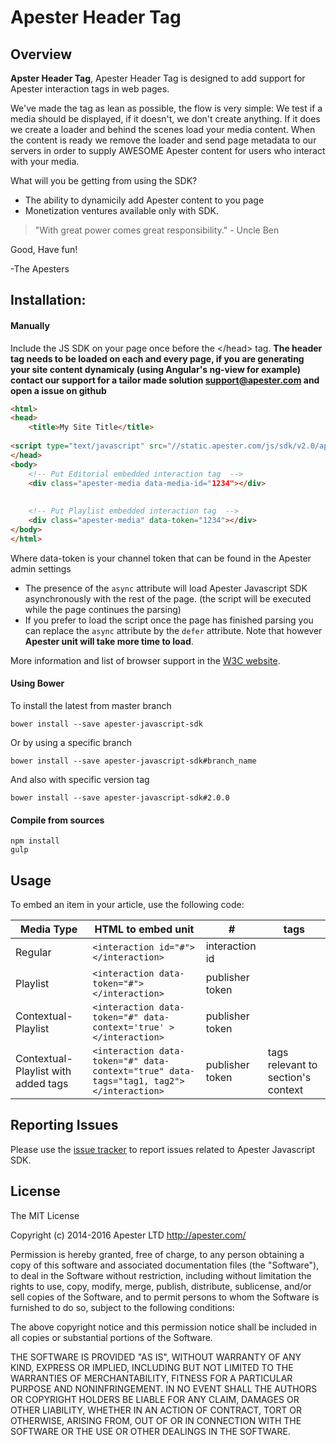 # Apester Header Tag

## Overview

**Apster Header Tag**,
Apester Header Tag is designed to add support for Apester interaction tags in web pages.

We've made the tag as lean as possible,
the flow is very simple:
We test if a media should be displayed, if it doesn't, we don't create anything.
If it does we create a loader and behind the scenes load your media content.
When the content is ready we remove the loader and send page metadata to our servers in order to supply
AWESOME Apester content for users who interact with your media.

What will you be getting from using the SDK?

* The ability to dynamicily add Apester content to you page
* Monetization ventures available only with SDK.

> "With great power comes great responsibility." - Uncle Ben

Good, Have fun!

-The Apesters

## Installation:

####  Manually

Include the JS SDK on your page once before the \</head> tag.
**The header tag needs to be loaded on each and every page, if you are generating your site content dynamicaly (using Angular's ng-view for example) contact our support for a tailor made solution support@apester.com and open a issue on github**
```html
<html>
<head>
	<title>My Site Title</title>
	
<script type="text/javascript" src="//static.apester.com/js/sdk/v2.0/apester-javascript-sdk.min.js" async></script>
</head>
<body>
	<!-- Put Editorial embedded interaction tag  -->
	<div class="apester-media data-media-id="1234"></div>
	
	
	<!-- Put Playlist embedded interaction tag  -->
	<div class="apester-media" data-token="1234"></div>
</body>
</html>
```
Where data-token is your channel token that can be found in the Apester admin settings

* The presence of the ```async``` attribute will load Apester Javascript SDK asynchronously with the rest of the page. (the script will be executed while the page continues the parsing)
* If you prefer to load the script once the page has finished parsing you can replace the ```async``` attribute by the ```defer``` attribute. Note that however **Apester unit will take more time to load**. 

More information and list of browser support in the [W3C website](http://www.w3schools.com/tags/att_script_async.asp).


#### Using Bower

To install the latest from master branch

```
bower install --save apester-javascript-sdk
```

Or by using a specific branch

```
bower install --save apester-javascript-sdk#branch_name
```

And also with specific version tag

```
bower install --save apester-javascript-sdk#2.0.0
```


#### Compile from sources

```
npm install
gulp 
```
 
## Usage


To embed an item in your article, use the following code:

| Media Type  | HTML to embed unit  | # | tags |
|---------|--------------|--------------|------|
| Regular  |     `<interaction id="#"></interaction>`    | interaction id     |  |             
| Playlist    |   `<interaction data-token="#"></interaction> `| publisher token | |
| Contextual-Playlist    |   `<interaction data-token="#" data-context='true' ></interaction> `| publisher token | |
| Contextual-Playlist with added tags | `<interaction data-token="#" data-context="true" data-tags="tag1, tag2"></interaction>` | publisher token | tags relevant to section's context|

## Reporting Issues

Please use the [issue tracker](https://github.com/ApesterDevelopers/javascript-sdk/issues) to report issues related to Apester Javascript SDK.

## License

The MIT License

Copyright (c) 2014-2016 Apester LTD http://apester.com/

Permission is hereby granted, free of charge, to any person obtaining a copy
of this software and associated documentation files (the "Software"), to deal
in the Software without restriction, including without limitation the rights
to use, copy, modify, merge, publish, distribute, sublicense, and/or sell
copies of the Software, and to permit persons to whom the Software is
furnished to do so, subject to the following conditions:

The above copyright notice and this permission notice shall be included in
all copies or substantial portions of the Software.

THE SOFTWARE IS PROVIDED "AS IS", WITHOUT WARRANTY OF ANY KIND, EXPRESS OR
IMPLIED, INCLUDING BUT NOT LIMITED TO THE WARRANTIES OF MERCHANTABILITY,
FITNESS FOR A PARTICULAR PURPOSE AND NONINFRINGEMENT. IN NO EVENT SHALL THE
AUTHORS OR COPYRIGHT HOLDERS BE LIABLE FOR ANY CLAIM, DAMAGES OR OTHER
LIABILITY, WHETHER IN AN ACTION OF CONTRACT, TORT OR OTHERWISE, ARISING FROM,
OUT OF OR IN CONNECTION WITH THE SOFTWARE OR THE USE OR OTHER DEALINGS IN
THE SOFTWARE.
